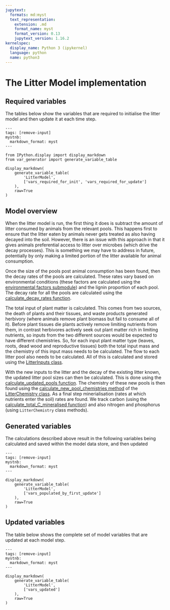 ```yaml
---
jupytext:
  formats: md:myst
  text_representation:
    extension: .md
    format_name: myst
    format_version: 0.13
    jupytext_version: 1.16.2
kernelspec:
  display_name: Python 3 (ipykernel)
  language: python
  name: python3
---
```


# The Litter Model implementation

## Required variables

The tables below show the variables that are required to initialise the litter model and
then update it at each time step.

```{code-cell}
---
tags: [remove-input]
mystnb:
  markdown_format: myst
---

from IPython.display import display_markdown
from var_generator import generate_variable_table

display_markdown(
    generate_variable_table(
        'LitterModel', 
        ['vars_required_for_init', 'vars_required_for_update']
    ), 
    raw=True
)
```

## Model overview

When the litter model is run, the first thing it does is subtract the amount of litter
consumed by animals from the relevant pools. This happens first to ensure that the
litter eaten by animals never gets treated as also having decayed into the soil.
However, there is an issue with this approach in that it gives animals preferential
access to litter over microbes (which drive the decay processes). This is something we
may have to address in future, potentially by only making a limited portion of the
litter available for animal consumption.

Once the size of the pools post animal consumption has been found, then the decay rates
of the pools are calculated. These rates vary based on environmental conditions (these
factors are calculated using the [environmental factors
submodule](virtual_ecosystem.models.litter.env_factors)) and the lignin proportion of
each pool. The decay rate for all the pools are calculated using the
[calculate_decay_rates
function](virtual_ecosystem.models.litter.carbon.calculate_decay_rates).

The total input of plant matter is calculated. This comes from two sources, the death of
plants and their tissues, and waste products generated herbivory (where animals remove
plant biomass but fail to consume all of it). Before plant tissues die plants actively
remove limiting nutrients from them, in contrast herbivores actively seek out plant
matter rich in limiting nutrients, so inputs from the two different sources would be
expected to have different chemistries. So, for each input plant matter type (leaves,
roots, dead wood and reproductive tissues) both the total input mass and the chemistry
of this input mass needs to be calculated. The flow to each litter pool also needs to be
calculated. All of this is calculated and stored using the [LitterInputs
class](virtual_ecosystem.models.litter.inputs.LitterInputs).

With the new inputs to the litter and the decay of the existing litter known, the
updated litter pool sizes can then be calculated. This is done using the
[calculate_updated_pools
function](virtual_ecosystem.models.litter.carbon.calculate_updated_pools). The chemistry
of these new pools is then found using the [calculate_new_pool_chemistries
method](virtual_ecosystem.models.litter.chemistry.LitterChemistry.calculate_new_pool_chemistries)
of the [LitterChemistry
class](virtual_ecosystem.models.litter.chemistry.LitterChemistry). As a final step
minerialisation (rates at which nutrients enter the soil) rates are found. We track
carbon (using the [calculate_total_C_mineralised
function](virtual_ecosystem.models.litter.carbon.calculate_total_C_mineralised)) and
also nitrogen and phosphorus (using `LitterChemistry` class methods).

## Generated variables

The calculations described above result in the following variables being calculated and
saved within the model data store, and then updated

```{code-cell}
---
tags: [remove-input]
mystnb:
  markdown_format: myst
---

display_markdown(
    generate_variable_table(
        'LitterModel', 
        ['vars_populated_by_first_update']
    ), 
    raw=True
)
```

## Updated variables

The table below shows the complete set of model variables that are updated at each model
step.

```{code-cell}
---
tags: [remove-input]
mystnb:
  markdown_format: myst
---

display_markdown(
    generate_variable_table(
        'LitterModel', 
        ['vars_updated']
    ), 
    raw=True
)
```

